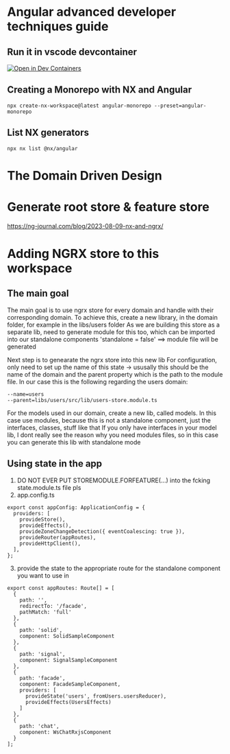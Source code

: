 # Angular advanced developer techniques guide
## Run it in vscode devcontainer
[![Open in Dev Containers](https://img.shields.io/static/v1?label=Dev%20Containers&message=Open&color=blue&logo=visualstudiocode)](https://vscode.dev/redirect?url=vscode://ms-vscode-remote.remote-containers/cloneInVolume?url=https://github.com/lnxx-56/angular-advances-sample)
## Creating a Monorepo with NX and Angular

```
npx create-nx-workspace@latest angular-monorepo --preset=angular-monorepo
```

## List NX generators
```
npx nx list @nx/angular
```
# The Domain Driven Design


# Generate root store & feature store
https://ng-journal.com/blog/2023-08-09-nx-and-ngrx/

# Adding NGRX store to this workspace
## The main goal
The main goal is to use ngrx store for every domain and handle with their corresponding domain.
To achieve this, create a new library, in the domain folder, for example in the libs/users folder
As we are building this store as a separate lib, need to generate module for this too, which can be imported into our standalone components
'standalone = false' ==> module file will be generated

Next step is to genearate the ngrx store into this new lib
For configuration, only need to set up the name of this state -> ususally this should be the name of the domain and the parent property which is the path to the module file.
In our case this is the following regarding the users domain:
```
--name=users
--parent=libs/users/src/lib/users-store.module.ts
```

For the models used in our domain, create a new lib, called models. In this case use modules, because this is not a standalone component, just the interfaces, classes, stuff like that
If you only have interfaces in your model lib, I dont really see the reason why you need modules files, so in this case you can generate this lib with standalone mode

## Using state in the app
1. DO NOT EVER PUT STOREMODULE.FORFEATURE(...) into the fcking state.module.ts file pls
2. app.config.ts
```
export const appConfig: ApplicationConfig = {
  providers: [
    provideStore(),
    provideEffects(),
    provideZoneChangeDetection({ eventCoalescing: true }),
    provideRouter(appRoutes),
    provideHttpClient(),
  ],
};
```
3. provide the state to the appropriate route for the standalone component you want to use in
```
export const appRoutes: Route[] = [
  {
    path: '',
    redirectTo: '/facade',
    pathMatch: 'full'
  },
  {
    path: 'solid',
    component: SolidSampleComponent
  },
  {
    path: 'signal',
    component: SignalSampleComponent
  },
  {
    path: 'facade',
    component: FacadeSampleComponent,
    providers: [
      provideState('users', fromUsers.usersReducer),
      provideEffects(UsersEffects)
    ]
  },
  {
    path: 'chat',
    component: WsChatRxjsComponent
  }
];
```
